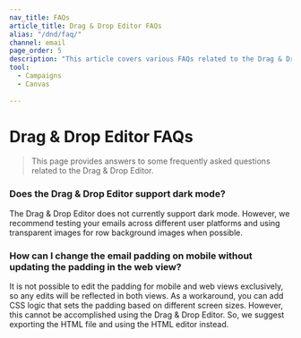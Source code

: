 ```yaml
---
nav_title: FAQs
article_title: Drag & Drop Editor FAQs
alias: "/dnd/faq/"
channel: email
page_order: 5
description: "This article covers various FAQs related to the Drag & Drop editor."
tool: 
  - Campaigns
  - Canvas
  
---
```


# Drag & Drop Editor FAQs

> This page provides answers to some frequently asked questions related to the Drag & Drop Editor.

### Does the Drag & Drop Editor support dark mode?

The Drag & Drop Editor does not currently support dark mode. However, we recommend testing your emails across different user platforms and using transparent images for row background images when possible. 

### How can I change the email padding on mobile without updating the padding in the web view?

It is not possible to edit the padding for mobile and web views exclusively, so any edits will be reflected in both views. As a workaround, you can add CSS logic that sets the padding based on different screen sizes. However, this cannot be accomplished using the Drag & Drop Editor. So, we suggest exporting the HTML file and using the HTML editor instead.
